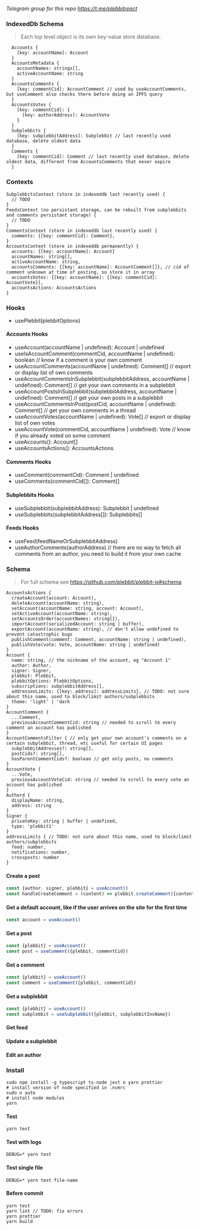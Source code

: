 *Telegram group for this repo https://t.me/plebbitreact*

### IndexedDb Schema

> Each top level object is its own key-value store database.

```
  Accounts {
    [key: accountName]: Account
  }
  AccountsMetadata {
    accountNames: strings[],
    activeAccountName: string
  }
  AccountsComments {
    [key: commentCid]: AccountComment // used by useAccountComments, but useComment also checks there before doing an IPFS query
  }
  AccountsVotes {
    [key: commentCid]: {
      [key: authorAddress]: AccountVote
    }
  }
  Subplebbits {
    [key: subplebbitAddress]: Subplebbit // last recently used database, delete oldest data
  }
  Comments {
    [key: commentCid]: Comment // last recently used database, delete oldest data, different from AccountsComments that never expire
  }
```

### Contexts

```
SubplebbitsContext (store in indexeddb last recently used) {
  // TODO
}
FeedsContext (no persistant storage, can be rebuilt from subplebbits and comments persistant storage) {
  // TODO
}
CommentsContext (store in indexeddb last recently used) {
  comments: {[key: commentCid]: Comment},
}
AccountsContext (store in indexeddb permanently) {
  accounts: {[key: accountName]: Account}
  accountNames: string[], 
  activeAccountName: string,
  accountsComments: {[key: accountName]: AccountComment[]}, // cid of comment unknown at time of posting, so store it in array
  accountsVotes: {[key: accountName]: {[key: commentCid]: AccountVote}},
  accountsActions: AccountsActions
}
```

### Hooks

- usePlebbit(plebbitOptions)

#### Accounts Hooks

- useAccount(accountName | undefined): Account | undefined
- useIsAccountComment(commentCid, accountName | undefined): boolean // know if a comment is your own comment
- useAccountComments(accountName | undefined): Comment[] // export or display list of own comments
- useAccountCommentsInSubplebbit(subplebbitAddress, accountName | undefined): Comment[] // get your own comments in a subplebbit
- useAccountPostsInSubplebbit(subplebbitAddress, accountName | undefined): Comment[]  // get your own posts in a subplebbit
- useAccountCommentsInPost(postCid, accountName | undefined): Comment[] // get your own comments in a thread
- useAccountVotes(accountName | undefined): Vote[]  // export or display list of own votes
- useAccountVote(commentCid, accountName | undefined): Vote // know if you already voted on some comment
- useAccounts(): Account[]
- useAccountsActions(): AccountsActions

#### Comments Hooks

- useComment(commentCid): Comment | undefined
- useComments(commentCid[]): Comment[]

#### Subplebbits Hooks

- useSubplebbit(subplebbitAddress): Subplebbit | undefined
- useSubplebbits(subplebbitAddress[]): Subplebbits[]

#### Feeds Hooks

- useFeed(feedNameOrSubplebbitAddress)
- useAuthorComments(authorAddress) // there are no way to fetch all comments from an author, you need to build it from your own cache

### Schema

> For full schema see https://github.com/plebbit/plebbit-js#schema

```
AccountsActions {
  createAccount(account: Account),
  deleteAccount(accountName: string),
  setAccount(accountName: string, account: Account),
  setActiveAccount(accountName: string),
  setAccountsOrder(accountNames: string[]),
  importAccount(serializedAccount: string | buffer),
  exportAccount(accountName: string), // don't allow undefined to prevent catastrophic bugs
  publishComment(comment: Comment, accountName: string | undefined),
  publishVote(vote: Vote, accountName: string | undefined)
}
Account {
  name: string, // the nickname of the account, eg "Account 1"
  author: Author,
  signer: Signer,
  plebbit: Plebbit,
  plebbitOptions: PlebbitOptions,
  subscriptions: subplebbitAddress[],
  addressesLimits: {[key: address]: addressLimits}, // TODO: not sure about this name, used to block/limit authors/subplebbits
  theme: 'light' | 'dark
}
AccountComment {
  ...Comment,
  previousAccountCommentCid: string // needed to scroll to every comment an account has published
}
AccountCommentsFilter { // only get your own account's comments on a certain subplebbit, thread, etc useful for certain UI pages
  subplebbitAddresses?: string[],
  postCids?: string[],
  hasParentCommentCids?: boolean // get only posts, no comments
}
AccountVote {
  ...Vote,
  previousAccountVoteCid: string // needed to scroll to every vote an account has published
}
Authord {
  displayName: string,
  address: string
}
Signer {
  privateKey: string | buffer | undefined,
  type: 'plebbit1'
}
addressLimits { // TODO: not sure about this name, used to block/limit authors/subplebbits
  feed: number,
  notifications: number,
  crossposts: number
}
```

#### Create a post

```js
const {author, signer, plebbit} = useAccount()
const handleCreateComment = (content) => plebbit.createComment({content, author, signer})
```

#### Get a default account, like if the user arrives on the site for the first time

```js
const account = useAccount()
```

#### Get a post

```js
const {plebbit} = useAccount()
const post = useComment({plebbit, commentCid})
```

#### Get a comment

```js
const {plebbit} = useAccount()
const comment = useComment({plebbit, commentCid})
```

#### Get a subplebbit

```js
const {plebbit} = useAccount()
const subplebbit = useSubplebbit({plebbit, subplebbitInsName})
```

#### Get feed

#### Update a subplebbit

#### Edit an author

### Install

```
sudo npm install -g typescript ts-node jest n yarn prettier
# install version of node specified in .nvmrc
sudo n auto
# install node modules
yarn
```

#### Test

```
yarn test
```

#### Test with logs

```
DEBUG=* yarn test
```

#### Test single file

```
DEBUG=* yarn test file-name
```

#### Before commit

```
yarn test
yarn lint // TODO: fix errors
yarn prettier
yarn build
```
